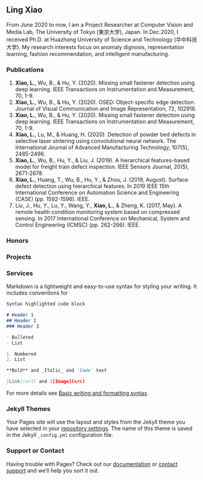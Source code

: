 
<!-- ![Image](https://github.com/Dr-LingXiao/Dr-LingXiao.github.io/blob/main/avatar.jpg) -->
## Ling Xiao

From June 2020 to now, I am a Project Researcher at Computer Vision and Media Lab, The University of Tokyo (東京大学), Japan. In Dec.2020, I received Ph.D. at Huazhong University of Science and Technology (华中科技大学). My research interests focus on anomaly dignosis, representation learning, fashion recommendation, and intelligent manufacturing.


### Publications
1. **Xiao, L.**, Wu, B., & Hu, Y. (2020). Missing small fastener detection using deep learning. IEEE Transactions on Instrumentation and Measurement, 70, 1-9.
2. **Xiao, L.**, Wu, B., & Hu, Y. (2020). OSED: Object-specific edge detection. Journal of Visual Communication and Image Representation, 72, 102918.
3. **Xiao, L.**, Wu, B., & Hu, Y. (2020). Missing small fastener detection using deep learning. IEEE Transactions on Instrumentation and Measurement, 70, 1-9.
4. **Xiao, L.**, Lu, M., & Huang, H. (2020). Detection of powder bed defects in selective laser sintering using convolutional neural network. The International Journal of Advanced Manufacturing Technology, 107(5), 2485-2496.
5. **Xiao, L.**, Wu, B., Hu, Y., & Liu, J. (2019). A hierarchical features-based model for freight train defect inspection. IEEE Sensors Journal, 20(5), 2671-2678.
6. **Xiao, L.**, Huang, T., Wu, B., Hu, Y., & Zhou, J. (2019, August). Surface defect detection using hierarchical features. In 2019 IEEE 15th International Conference on Automation Science and Engineering (CASE) (pp. 1592-1596). IEEE.
7. Liu, J., Hu, Y., Lu, Y., Wang, Y., **Xiao, L.**, & Zheng, K. (2017, May). A remote health condition monitoring system based on compressed sensing. In 2017 International Conference on Mechanical, System and Control Engineering (ICMSC) (pp. 262-266). IEEE.

### Honors



### Projects


### Services

Markdown is a lightweight and easy-to-use syntax for styling your writing. It includes conventions for

```markdown
Syntax highlighted code block

# Header 1
## Header 2
### Header 3

- Bulleted
- List

1. Numbered
2. List

**Bold** and _Italic_ and `Code` text

[Link](url) and ![Image](src)
```

For more details see [Basic writing and formatting syntax](https://docs.github.com/en/github/writing-on-github/getting-started-with-writing-and-formatting-on-github/basic-writing-and-formatting-syntax).

### Jekyll Themes

Your Pages site will use the layout and styles from the Jekyll theme you have selected in your [repository settings](https://github.com/Dr-LingXiao/Dr-LingXiao.github.io/settings/pages). The name of this theme is saved in the Jekyll `_config.yml` configuration file.

### Support or Contact

Having trouble with Pages? Check out our [documentation](https://docs.github.com/categories/github-pages-basics/) or [contact support](https://support.github.com/contact) and we’ll help you sort it out.
